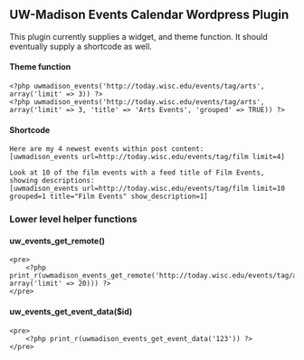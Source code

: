 ## UW-Madison Events Calendar Wordpress Plugin ##

This plugin currently supplies a widget, and theme function. It should eventually supply a shortcode as well.

#### Theme function ####

    <?php uwmadison_events('http://today.wisc.edu/events/tag/arts', array('limit' => 3)) ?>
    <?php uwmadison_events('http://today.wisc.edu/events/tag/arts', array('limit' => 3, 'title' => 'Arts Events', 'grouped' => TRUE)) ?>

#### Shortcode ####

    Here are my 4 newest events within post content:
    [uwmadison_events url=http://today.wisc.edu/events/tag/film limit=4]

    Look at 10 of the film events with a feed title of Film Events, showing descriptions:
    [uwmadison_events url=http://today.wisc.edu/events/tag/film limit=10 grouped=1 title="Film Events" show_description=1]

### Lower level helper functions ###

#### uw_events_get_remote() ####

    <pre>
        <?php print_r(uwmadison_events_get_remote('http://today.wisc.edu/events/tag/arts', array('limit' => 20))) ?>
    </pre>

#### uw_events_get_event_data($id) ####

    <pre>
        <?php print_r(uwmadison_events_get_event_data('123')) ?>
    </pre>
